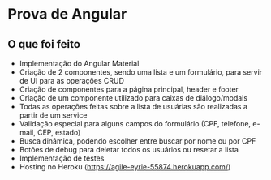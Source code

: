 # Prova de Angular

## O que foi feito

- Implementação do Angular Material
- Criação de 2 componentes, sendo uma lista e um formulário, para servir de UI para as operações CRUD
- Criação de componentes para a página principal, header e footer
- Criação de um componente utilizado para caixas de diálogo/modais
- Todas as operações feitas sobre a lista de usuárias são realizadas a partir de um service
- Validação especial para alguns campos do formulário (CPF, telefone, e-mail, CEP, estado)
- Busca dinâmica, podendo escolher entre buscar por nome ou por CPF
- Botões de debug para deletar todos os usuários ou resetar a lista
- Implementação de testes
- Hosting no Heroku (https://agile-eyrie-55874.herokuapp.com/)
